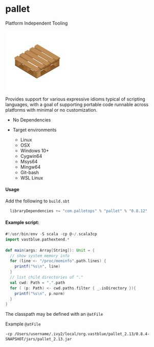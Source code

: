 # pallet
Platform Independent Tooling

<img alt="pallet image" width=200 src="images/wooden-pallet.png">

Provides support for various expressive idioms typical of scripting languages, with a goal of supporting portable code runnable across platforms with minimal or no customization.

* No Dependencies

* Target environments
  * Linux
  * OSX
  * Windows 10+
  * Cygwin64
  * Msys64
  * Mingw64
  * Git-bash
  * WSL Linux

#### Usage

Add the following to `build.sbt`
```sbt
  libraryDependencies += "com.palletops" % "pallet" % "0.8.12"
```

#### Example script:
```scala
#!/usr/bin/env -S scala -cp @~/.scala3cp
import vastblue.pathextend.*

def main(args: Array[String]): Unit = {
  // show system memory info
  for (line <- "/proc/meminfo".path.lines) {
    printf("%s\n", line)
  }
  // list child directories of "."
  val cwd: Path = ".".path
  for ( (p: Path) <- cwd.paths.filter { _.isDirectory }){
    printf("%s\n", p.norm)
  }
}
```

The classpath may be defined with an `@atFile`

Example `@atFile` 
```
-cp /Users/username/.ivy2/local/org.vastblue/pallet_2.13/0.8.4-SNAPSHOT/jars/pallet_2.13.jar
```


